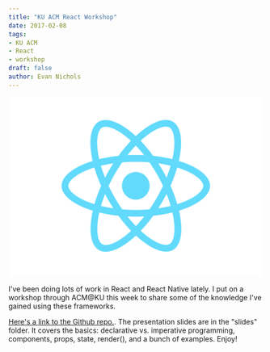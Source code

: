 ```yaml
---
title: "KU ACM React Workshop"
date: 2017-02-08
tags:
- KU ACM
- React
- workshop
draft: false
author: Evan Nichols
---
```


![](logo.svg)

I've been doing lots of work in React and React Native lately. I put on a workshop through ACM@KU this week to share some of the knowledge I've gained using these frameworks.

[Here's a link to the Github repo.](https://github.com/e-nichols/KU-ACM-Learning-React). The presentation slides are in the "slides" folder. It covers the basics: declarative vs. imperative programming, components, props, state, render(), and a bunch of examples. Enjoy!
